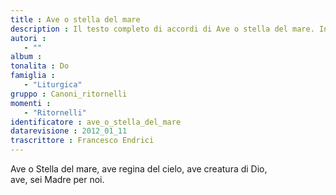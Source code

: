 ```yaml
--- 
title : Ave o stella del mare
description : Il testo completo di accordi di Ave o stella del mare. Inseriscila nel tuo canzoniere!
autori : 
   - ""
album : 
tonalita : Do
famiglia : 
   - "Liturgica"
gruppo : Canoni_ritornelli
momenti : 
   - "Ritornelli"
identificatore : ave_o_stella_del_mare
datarevisione : 2012_01_11
trascrittore : Francesco Endrici
--- 
```




Ave o Stella del mare, ave regina del cielo,
ave  creatura di Dio,  
ave,  sei Madre per noi. 



